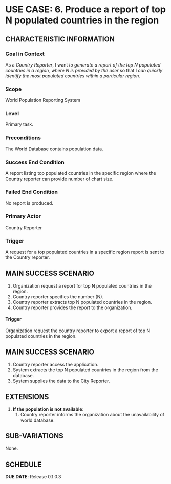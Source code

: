 # USE CASE: 6. Produce a report of top N populated countries in the region

## CHARACTERISTIC INFORMATION

### Goal in Context
As a *Country Reporter*, I want *to generate a report of the top N populated countries in a region, where N is provided by the user* so that I *can quickly identify the most populated countries within a particular region.*

### Scope
World Population Reporting System

### Level
Primary task.

### Preconditions
The World Database contains population data.

### Success End Condition
A report listing top populated countries in the specific region where the Country reporter can provide number of chart size.

### Failed End Condition
No report is produced.

### Primary Actor
Country Reporter

### Trigger
A request for a top populated countries in a specific region report is sent to the Country reporter.

## MAIN SUCCESS SCENARIO
1. Organization request a report for top N populated countries in the region.
2. Country reporter specifies the number (N).
3. Country reporter extracts top N populated countries in the region.
4. Country reporter provides the report to the organization.

#### Trigger
Organization request the country reporter to export a report of top N populated countries in the region.

## MAIN SUCCESS SCENARIO
1. Country reporter access the application.
2. System extracts the top N populated countries in the region from the database.
3. System supplies the data to the City Reporter.

## EXTENSIONS
1. **If the population is not available**:
    1. Country reporter informs the organization about the unavailability of world database.

## SUB-VARIATIONS
None.

## SCHEDULE
**DUE DATE**: Release 0.1.0.3